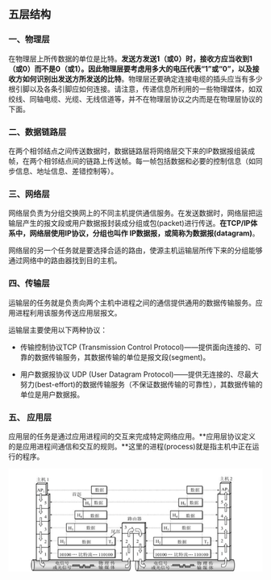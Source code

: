 ## **五层结构**

### 一、物理层

在物理层上所传数据的单位是比特。**发送方发送1（或0）时，接收方应当收到1（或0）而不是0（或1）。因此物理层要考虑用多大的电压代表“1”或“0”，以及接收方如何识别出发送方所发送的比特**。物理层还要确定连接电缆的插头应当有多少根引脚以及各条引脚应如何连接。请注意，传递信息所利用的一些物理媒体，如双绞线、同轴电缆、光缆、无线信道等，并不在物理层协议之内而是在物理层协议的下面。

### 二、数据链路层

在两个相邻结点之间传送数据时，数据链路层将网络层交下来的IP数据报组装成帧，在两个相邻结点间的链路上传送帧。每一帧包括数据和必要的控制信息（如同步信息、地址信息、差错控制等）。

### 三、网络层

网络层负责为分组交换网上的不同主机提供通信服务。在发送数据时，网络层把运输层产生的报文段或用户数据报封装成分组或包(packet)进行传送。**在TCP/IP体系中，网络层使用IP协议，分组也叫作 IP数据报，或简称为数据报(datagram)**。

网络层的另一个任务就是要选择合适的路由，使源主机运输层所传下来的分组能够通过网络中的路由器找到目的主机。

### 四、传输层

运输层的任务就是负责向两个主机中进程之间的通信提供通用的数据传输服务。应用进程利用该服务传送应用层报文。

运输层主要使用以下两种协议：

- 传输控制协议TCP (Transmission Control Protocol)——提供面向连接的、可靠的数据传输服务，其数据传输的单位是报文段(segment)。


- 用户数据报协议 UDP (User Datagram Protocol)——提供无连接的、尽最大努力(best-effort)的数据传输服务（不保证数据传输的可靠性），其数据传输的单位是用户数据报。


### 五、 应用层

应用层的任务是通过应用进程间的交互来完成特定网络应用。**应用层协议定义的是应用进程间通信和交互的规则。**这里的进程(process)就是指主机中正在运行的程序。

![](./img/数据传输.png)









